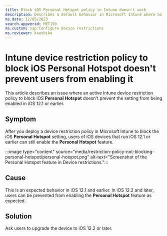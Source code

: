 ```yaml
---
title: Block iOS Personal Hotspot policy in Intune doesn't work
description: Describes a default behavior in Microsoft Intune where an active device restriction policy to block iOS Personal Hotspot still allows the setting to be enabled.
ms.date: 12/05/2023
search.appverid: MET150
ms.custom: sap:Configure device restrictions
ms.reviewer: kaushika
---
```

# Intune device restriction policy to block iOS Personal Hotspot doesn't prevent users from enabling it

This article describes an issue where an active Intune device restriction policy to block iOS **Personal Hotspot** doesn't prevent the setting from being enabled in iOS 12.1 or earlier.

## Symptom

After you deploy a device restriction policy in Microsoft Intune to block the iOS **Personal Hotspot** setting, users of iOS devices that run iOS 12.1 or earlier can still enable the **Personal Hotspot** feature.

:::image type="content" source="media/restriction-policy-not-blocking-personal-hotspot/personal-hotspot.png" alt-text="Screenshot of the Personal Hotspot feature in Device restrictions.":::

## Cause

This is an expected behavior in iOS 12.1 and earlier. In iOS 12.2 and later, users can be prevented from enabling the **Personal Hotspot** feature as expected.

## Solution

Ask users to upgrade the device to iOS 12.2 or later.
